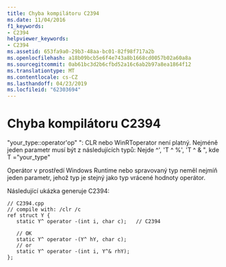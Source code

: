 ```yaml
---
title: Chyba kompilátoru C2394
ms.date: 11/04/2016
f1_keywords:
- C2394
helpviewer_keywords:
- C2394
ms.assetid: 653fa9a0-29b3-48aa-bc01-82f98f717a2b
ms.openlocfilehash: a18b09bcb5e6f4e743a8b1668cd0057b02a60a8a
ms.sourcegitcommit: 0ab61bc3d2b6cfbd52a16c6ab2b97a8ea1864f12
ms.translationtype: MT
ms.contentlocale: cs-CZ
ms.lasthandoff: 04/23/2019
ms.locfileid: "62303694"
---
```

# <a name="compiler-error-c2394"></a>Chyba kompilátoru C2394

"your_type::operator'op" ": CLR nebo WinRToperator není platný. Nejméně jeden parametr musí být z následujících typů: Nejde ^', 'T ^ %', 'T ^ & ", kde T ="your_type"

Operátor v prostředí Windows Runtime nebo spravovaný typ neměl nejmíň jeden parametr, jehož typ je stejný jako typ vrácené hodnoty operátor.

Následující ukázka generuje C2394:

```
// C2394.cpp
// compile with: /clr /c
ref struct Y {
   static Y^ operator -(int i, char c);   // C2394

   // OK
   static Y^ operator -(Y^ hY, char c);
   // or
   static Y^ operator -(int i, Y^& rhY);
};
```